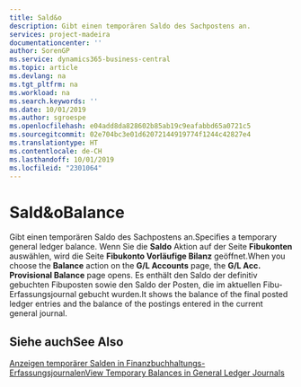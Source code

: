 ```yaml
---
title: Sald&o
description: Gibt einen temporären Saldo des Sachpostens an.
services: project-madeira
documentationcenter: ''
author: SorenGP
ms.service: dynamics365-business-central
ms.topic: article
ms.devlang: na
ms.tgt_pltfrm: na
ms.workload: na
ms.search.keywords: ''
ms.date: 10/01/2019
ms.author: sgroespe
ms.openlocfilehash: e04add8da828602b85ab19c9eafabbd65a0721c5
ms.sourcegitcommit: 02e704bc3e01d62072144919774f1244c42827e4
ms.translationtype: HT
ms.contentlocale: de-CH
ms.lasthandoff: 10/01/2019
ms.locfileid: "2301064"
---
```

# <a name="balance"></a><span data-ttu-id="aa3f6-103">Sald&o</span><span class="sxs-lookup"><span data-stu-id="aa3f6-103">Balance</span></span>
<span data-ttu-id="aa3f6-104">Gibt einen temporären Saldo des Sachpostens an.</span><span class="sxs-lookup"><span data-stu-id="aa3f6-104">Specifies a temporary general ledger balance.</span></span> <span data-ttu-id="aa3f6-105">Wenn Sie die **Saldo** Aktion auf der Seite **Fibukonten** auswählen, wird die Seite **Fibukonto Vorläufige Bilanz** geöffnet.</span><span class="sxs-lookup"><span data-stu-id="aa3f6-105">When you choose the **Balance** action on the **G/L Accounts** page, the **G/L Acc. Provisional Balance** page opens.</span></span> <span data-ttu-id="aa3f6-106">Es enthält den Saldo der definitiv gebuchten Fibuposten sowie den Saldo der Posten, die im aktuellen Fibu-Erfassungsjournal gebucht wurden.</span><span class="sxs-lookup"><span data-stu-id="aa3f6-106">It shows the balance of the final posted ledger entries and the balance of the postings entered in the current general journal.</span></span>  

## <a name="see-also"></a><span data-ttu-id="aa3f6-107">Siehe auch</span><span class="sxs-lookup"><span data-stu-id="aa3f6-107">See Also</span></span>  
 [<span data-ttu-id="aa3f6-108">Anzeigen temporärer Salden in Finanzbuchhaltungs-Erfassungsjournalen</span><span class="sxs-lookup"><span data-stu-id="aa3f6-108">View Temporary Balances in General Ledger Journals</span></span>](how-to-view-temporary-balances-in-general-ledger-journals.md)
